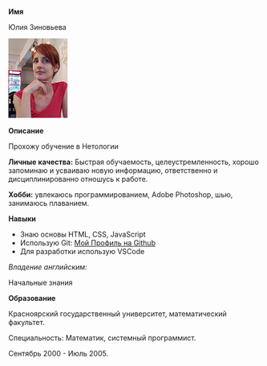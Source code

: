 **Имя**

Юлия Зиновьева

![](./img/foto.jpg "Мое фото")

**Описание**

Прохожу обучение в Нетологии 

**Личные качества:**
Быстрая обучаемость, целеустремленность, хорошо запоминаю и усваиваю новую информацию, ответственно и дисциплинированно отношусь к работе.

**Хобби:** увлекаюсь программированием, Adobe Photoshop, шью, занимаюсь плаванием.

**Навыки**

* Знаю основы HTML, CSS, JavaScript
* Использую Git: [Мой Профиль на Github](https://github.com/YuliaZin)   
* Для разработки использую VSCode

*Владение английским:*

Начальные знания

**Образование**

Красноярский государственный университет, математический факультет.

Специальность: Математик, системный программист.

Сентябрь 2000 - Июль 2005.
